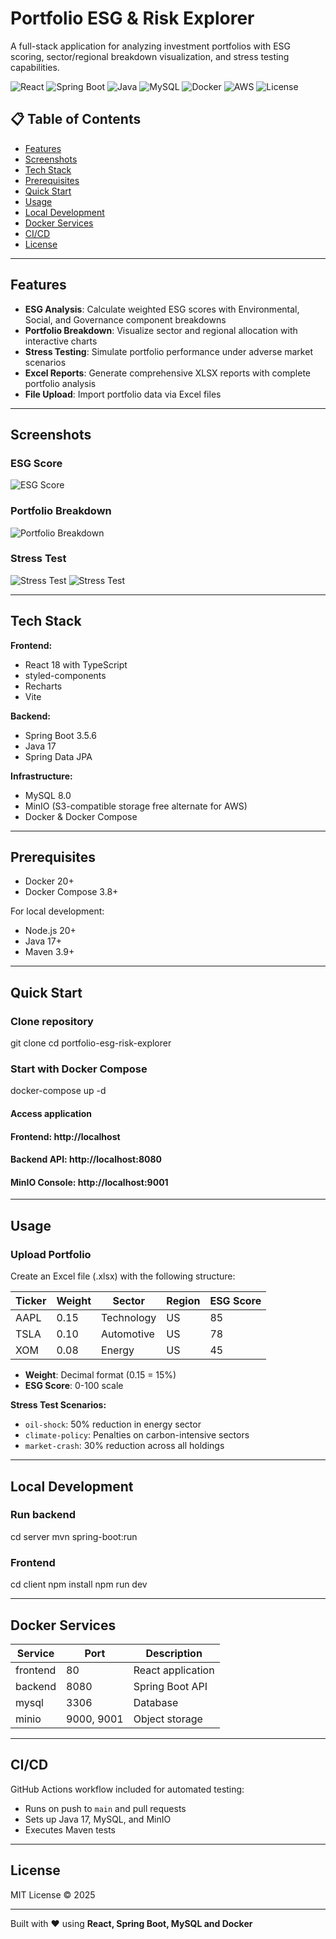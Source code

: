 # Portfolio ESG & Risk Explorer

A full-stack application for analyzing investment portfolios with ESG scoring, sector/regional breakdown visualization, and stress testing capabilities.

![React](https://img.shields.io/badge/React-18.x-blue?logo=react)
![Spring Boot](https://img.shields.io/badge/Spring%20Boot-3.5.6-green?logo=spring)
![Java](https://img.shields.io/badge/Java-17-orange?logo=openjdk)
![MySQL](https://img.shields.io/badge/MySQL-8.0-blue?logo=mysql)
![Docker](https://img.shields.io/badge/Docker-Ready-blue?logo=docker)
![AWS](https://img.shields.io/badge/Deployed%20on-AWS-232F3E?logo=amazon-aws&logoColor=white)
![License](https://img.shields.io/badge/License-MIT-yellow)


## 📋 Table of Contents

- [Features](#features)
- [Screenshots](#screenshots)
- [Tech Stack](#tech-stack)
- [Prerequisites](#prerequisites)
- [Quick Start](#quick-start)
- [Usage](#usage)
- [Local Development](#local-development)
- [Docker Services](#docker-services)
- [CI/CD](#cicd)
- [License](#license)

---

## Features

- **ESG Analysis**: Calculate weighted ESG scores with Environmental, Social, and Governance component breakdowns
- **Portfolio Breakdown**: Visualize sector and regional allocation with interactive charts
- **Stress Testing**: Simulate portfolio performance under adverse market scenarios
- **Excel Reports**: Generate comprehensive XLSX reports with complete portfolio analysis
- **File Upload**: Import portfolio data via Excel files

---

## Screenshots

### ESG Score
![ESG Score](Docs/images/Img1.png)
### Portfolio Breakdown
![Portfolio Breakdown](Docs/images/Img2.png)
### Stress Test
![Stress Test](Docs/images/Img3.png)
![Stress Test](Docs/images/Img4.png)

---

## Tech Stack

**Frontend:**
- React 18 with TypeScript
- styled-components
- Recharts
- Vite

**Backend:**
- Spring Boot 3.5.6
- Java 17
- Spring Data JPA

**Infrastructure:**
- MySQL 8.0
- MinIO (S3-compatible storage free alternate for AWS)
- Docker & Docker Compose

---

## Prerequisites

- Docker 20+
- Docker Compose 3.8+

For local development:
- Node.js 20+
- Java 17+
- Maven 3.9+

---

## Quick Start

### Clone repository
git clone <repository-url>
cd portfolio-esg-risk-explorer

### Start with Docker Compose
docker-compose up -d

#### Access application
#### Frontend: http://localhost
#### Backend API: http://localhost:8080
#### MinIO Console: http://localhost:9001

---

## Usage

### Upload Portfolio

Create an Excel file (.xlsx) with the following structure:

| Ticker | Weight | Sector | Region | ESG Score |
|--------|--------|--------|--------|-----------|
| AAPL | 0.15 | Technology | US | 85 |
| TSLA | 0.10 | Automotive | US | 78 |
| XOM | 0.08 | Energy | US | 45 |

- **Weight**: Decimal format (0.15 = 15%)
- **ESG Score**: 0-100 scale


**Stress Test Scenarios:**
- `oil-shock`: 50% reduction in energy sector
- `climate-policy`: Penalties on carbon-intensive sectors
- `market-crash`: 30% reduction across all holdings

---

## Local Development

### Run backend
cd server
mvn spring-boot:run


### Frontend
cd client
npm install
npm run dev

---

## Docker Services

| Service | Port | Description |
|---------|------|-------------|
| frontend | 80 | React application |
| backend | 8080 | Spring Boot API |
| mysql | 3306 | Database |
| minio | 9000, 9001 | Object storage |

---

## CI/CD

GitHub Actions workflow included for automated testing:
- Runs on push to `main` and pull requests
- Sets up Java 17, MySQL, and MinIO
- Executes Maven tests

---

## License

MIT License © 2025  

---

Built with ❤️ using **React, Spring Boot, MySQL and Docker**


